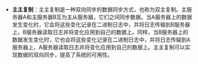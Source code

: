 - **主主复制**：主主复制是一种双向同步的数据同步方式，也称为双主复制。主服务器A和主服务器B互为主从服务器，它们之间同步数据。当A服务器上的数据发生变化时，它会将这些变化记录在二进制日志中，并将日志传输到B服务器上，B服务器读取日志并将变化应用到自己的数据上。同样，当B服务器上的数据发生变化时，它也会将这些变化记录在二进制日志中，并将日志传输到A服务器上，A服务器读取日志并将变化应用到自己的数据上。主主复制可以实现数据的双向同步，提高了系统的可用性。